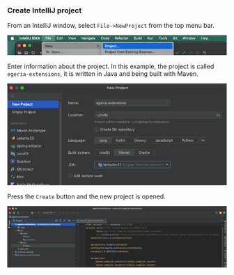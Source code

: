 <!-- SPDX-License-Identifier: CC-BY-4.0 -->
<!-- Copyright Contributors to the Egeria project. -->

### Create IntelliJ project

From an IntelliJ window, select `File->NewProject` from the top menu bar.

![Select new project](create-intellij-project.png)

Enter information about the project.  In this example, the project is called `egeria-extensions`, it is written in Java and being built with Maven.

![Enter project details](specify-project-details.png)

Press the `Create` button and the new project is opened.

![New project window](new-project-is-opened.png)





